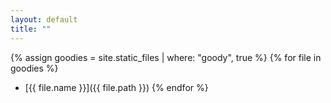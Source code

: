 ```yaml
---
layout: default
title: ""
---
```

{% assign goodies = site.static_files | where: "goody", true %}
{% for file in goodies %}
  - [{{ file.name }}]({{ file.path }})
{% endfor %}
